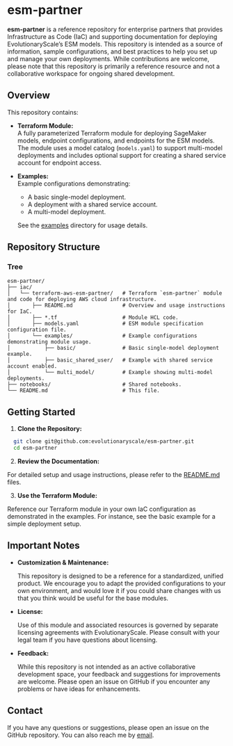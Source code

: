 # esm-partner

**esm-partner** is a reference repository for enterprise partners that provides Infrastructure as Code (IaC) and supporting documentation for deploying EvolutionaryScale’s ESM models. This repository is intended as a source of information, sample configurations, and best practices to help you set up and manage your own deployments. While contributions are welcome, please note that this repository is primarily a reference resource and not a collaborative workspace for ongoing shared development.

## Overview

This repository contains:

- **Terraform Module:**  
  A fully parameterized Terraform module for deploying SageMaker models, endpoint configurations, and endpoints for the ESM models. The module uses a model catalog (`models.yaml`) to support multi-model deployments and includes optional support for creating a shared service account for endpoint access.

- **Examples:**  
  Example configurations demonstrating:
  - A basic single-model deployment.
  - A deployment with a shared service account.
  - A multi-model deployment.
  
  See the [examples](./iac/terraform-aws-esm-partner/examples) directory for usage details.


## Repository Structure


### Tree
```
esm-partner/
├── iac/
│   └── terraform-aws-esm-partner/   # Terraform `esm-partner` module and code for deploying AWS cloud infrastructure.
│       ├── README.md                # Overview and usage instructions for IaC.
│       ├── *.tf                     # Module HCL code.
│       ├── models.yaml              # ESM module specification configuration file.
│       └── examples/                # Example configurations demonstrating module usage.
│           ├── basic/               # Basic single-model deployment example.
│           ├── basic_shared_user/   # Example with shared service account enabled.
│           └── multi_model/         # Example showing multi-model deployments.
├── notebooks/                       # Shared notebooks.
└── README.md                        # This file.
```

## Getting Started

1. **Clone the Repository:**

  ```bash
    git clone git@github.com:evolutionaryscale/esm-partner.git
    cd esm-partner
  ```

2. **Review the Documentation:**

  For detailed setup and usage instructions, please refer to the [README.md](./iac/terraform-aws-esm-partner/README.md) files.

3. **Use the Terraform Module:**

  Reference our Terraform module in your own IaC configuration as demonstrated in the examples. For instance, see the basic example for a simple deployment setup.

## Important Notes

- **Customization & Maintenance:**

  This repository is designed to be a reference for a standardized, unified product. We encourage you to adapt the provided configurations to your own environment, and would love it if you could share changes with us that you think would be useful for the base modules.

- **License:**

  Use of this module and associated resources is governed by separate licensing agreements with EvolutionaryScale. Please consult with your legal team if you have questions about licensing.

- **Feedback:**

  While this repository is not intended as an active collaborative development space, your feedback and suggestions for improvements are welcome. Please open an issue on GitHub if you encounter any problems or have ideas for enhancements.

## Contact

If you have any questions or suggestions, please open an issue on the GitHub repository. You can also reach me by [email](mailto:cram%40evolutionaryscale.ai).
